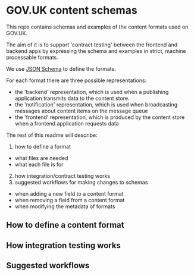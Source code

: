 # GOV.UK content schemas

This repo contains schemas and examples of the content formats used on GOV.UK.

The aim of it is to support 'contract testing' between the frontend and
backend apps by expressing the schema and examples in strict, machine
processable formats.

We use [JSON Schema](http://json-schema.org/) to define the formats.

For each format there are three possible representations:

* the 'backend' representation, which is used when a publishing application
  transmits data to the content store.
* the 'notification' representation, which is used when broadcasting messages about content
  items on the message queue
* the 'frontend' representation, which is produced by the content store when a
  frontend application requests data

The rest of this readme will describe:

1. how to define a format
  - what files are needed
  - what each file is for
2. how integration/contract testing works
3. suggested workflows for making changes to schemas
  - when adding a new field to a content format
  - when removing a field from a content format
  - when modifying the metadata of formats

## How to define a content format

## How integration testing works

## Suggested workflows
